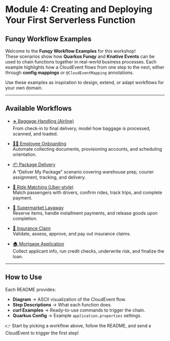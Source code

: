 # Module 4: Creating and Deploying Your First Serverless Function

## Funqy Workflow Examples

Welcome to the **Funqy Workflow Examples** for this workshop!  
These scenarios show how **Quarkus Funqy** and **Knative Events** can be used to chain functions together in real-world business processes. Each example highlights how a CloudEvent flows from one step to the next, either through **config mappings** or `@CloudEventMapping` annotations.

Use these examples as inspiration to design, extend, or adapt workflows for your own domain.

---

## Available Workflows

- [✈️ Baggage Handling (Airline)](./baggage-README.md)  
  From check-in to final delivery, model how baggage is processed, scanned, and loaded.

- [👩‍💻 Employee Onboarding](./employeeOnoboarding-README.md)  
  Automate collecting documents, provisioning accounts, and scheduling orientation.

- [📦 Package Delivery](./packageDelivery-README.md)  
  A “Deliver My Package” scenario covering warehouse prep, courier assignment, tracking, and delivery.

- [🚗 Ride Matching (Uber-style)](./rideMatching-README.md)  
  Match passengers with drivers, confirm rides, track trips, and complete payment.

- [🛒 Supermarket Layaway](./supermarketLayaway-README.md)  
  Reserve items, handle installment payments, and release goods upon completion.

- [🏥 Insurance Claim](./insuranceClaim-README.md)  
  Validate, assess, approve, and pay out insurance claims.

- [🏠 Mortgage Application](./mortageApplication-README.md)  
  Collect applicant info, run credit checks, underwrite risk, and finalize the loan.

---

## How to Use

Each README provides:
- **Diagram** → ASCII visualization of the CloudEvent flow.  
- **Step Descriptions** → What each function does.  
- **curl Examples** → Ready-to-use commands to trigger the chain.  
- **Quarkus Config** → Example `application.properties` settings.

👉 Start by picking a workflow above, follow the README, and send a CloudEvent to trigger the first step!
